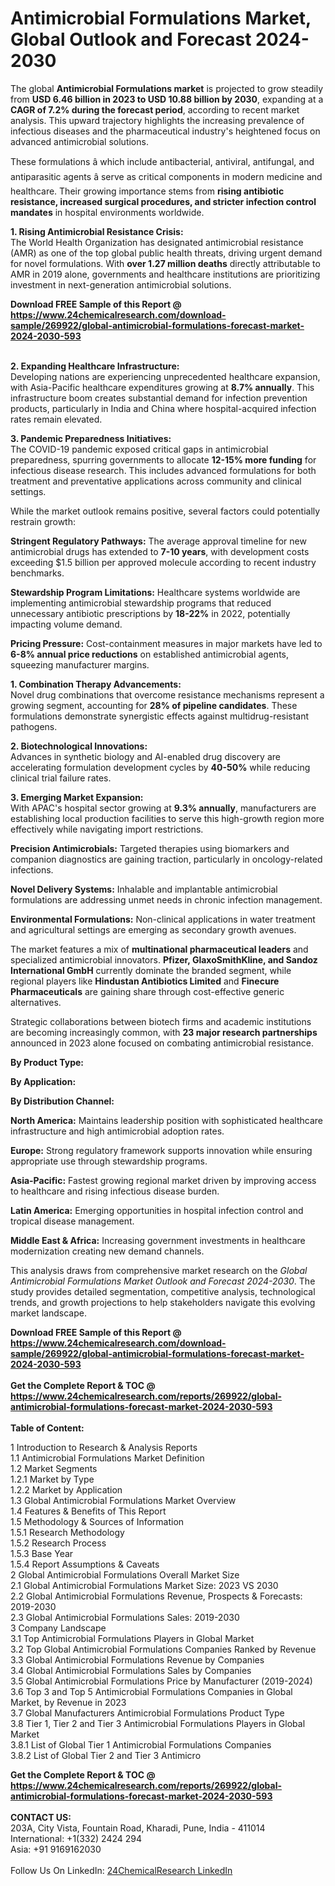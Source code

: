 <h1>Antimicrobial Formulations Market, Global Outlook and Forecast 2024-2030</h1><p>The global <strong>Antimicrobial Formulations market</strong> is projected to grow steadily from <strong>USD 6.46 billion in 2023 to USD 10.88 billion by 2030</strong>, expanding at a <strong>CAGR of 7.2% during the forecast period</strong>, according to recent market analysis. This upward trajectory highlights the increasing prevalence of infectious diseases and the pharmaceutical industry's heightened focus on advanced antimicrobial solutions.</p><p>These formulations â which include antibacterial, antiviral, antifungal, and antiparasitic agents â serve as critical components in modern medicine and healthcare. Their growing importance stems from <strong>rising antibiotic resistance, increased surgical procedures, and stricter infection control mandates</strong> in hospital environments worldwide.</p><p><strong>1. Rising Antimicrobial Resistance Crisis:</strong><br>
The World Health Organization has designated antimicrobial resistance (AMR) as one of the top global public health threats, driving urgent demand for novel formulations. With <strong>over 1.27 million deaths</strong> directly attributable to AMR in 2019 alone, governments and healthcare institutions are prioritizing investment in next-generation antimicrobial solutions.</p><div><b>Download FREE Sample of this Report @ 
            <a href="https://www.24chemicalresearch.com/download-sample/269922/global-antimicrobial-formulations-forecast-market-2024-2030-593">
            https://www.24chemicalresearch.com/download-sample/269922/global-antimicrobial-formulations-forecast-market-2024-2030-593</a></b></div><br><p><strong>2. Expanding Healthcare Infrastructure:</strong><br>
Developing nations are experiencing unprecedented healthcare expansion, with Asia-Pacific healthcare expenditures growing at <strong>8.7% annually</strong>. This infrastructure boom creates substantial demand for infection prevention products, particularly in India and China where hospital-acquired infection rates remain elevated.</p><p><strong>3. Pandemic Preparedness Initiatives:</strong><br>
The COVID-19 pandemic exposed critical gaps in antimicrobial preparedness, spurring governments to allocate <strong>12-15% more funding</strong> for infectious disease research. This includes advanced formulations for both treatment and preventative applications across community and clinical settings.</p><p>While the market outlook remains positive, several factors could potentially restrain growth:</p><p><strong>Stringent Regulatory Pathways:</strong> The average approval timeline for new antimicrobial drugs has extended to <strong>7-10 years</strong>, with development costs exceeding $1.5 billion per approved molecule according to recent industry benchmarks.</p><p><strong>Stewardship Program Limitations:</strong> Healthcare systems worldwide are implementing antimicrobial stewardship programs that reduced unnecessary antibiotic prescriptions by <strong>18-22%</strong> in 2022, potentially impacting volume demand.</p><p><strong>Pricing Pressure:</strong> Cost-containment measures in major markets have led to <strong>6-8% annual price reductions</strong> on established antimicrobial agents, squeezing manufacturer margins.</p><p><strong>1. Combination Therapy Advancements:</strong><br>
Novel drug combinations that overcome resistance mechanisms represent a growing segment, accounting for <strong>28% of pipeline candidates</strong>. These formulations demonstrate synergistic effects against multidrug-resistant pathogens.</p><p><strong>2. Biotechnological Innovations:</strong><br>
Advances in synthetic biology and AI-enabled drug discovery are accelerating formulation development cycles by <strong>40-50%</strong> while reducing clinical trial failure rates.</p><p><strong>3. Emerging Market Expansion:</strong><br>
With APAC's hospital sector growing at <strong>9.3% annually</strong>, manufacturers are establishing local production facilities to serve this high-growth region more effectively while navigating import restrictions.</p><p><strong>Precision Antimicrobials:</strong> Targeted therapies using biomarkers and companion diagnostics are gaining traction, particularly in oncology-related infections.</p><p><strong>Novel Delivery Systems:</strong> Inhalable and implantable antimicrobial formulations are addressing unmet needs in chronic infection management.</p><p><strong>Environmental Formulations:</strong> Non-clinical applications in water treatment and agricultural settings are emerging as secondary growth avenues.</p><p>The market features a mix of <strong>multinational pharmaceutical leaders</strong> and specialized antimicrobial innovators. <strong>Pfizer, GlaxoSmithKline, and Sandoz International GmbH</strong> currently dominate the branded segment, while regional players like <strong>Hindustan Antibiotics Limited</strong> and <strong>Finecure Pharmaceuticals</strong> are gaining share through cost-effective generic alternatives.</p><p>Strategic collaborations between biotech firms and academic institutions are becoming increasingly common, with <strong>23 major research partnerships</strong> announced in 2023 alone focused on combating antimicrobial resistance.</p><p><strong>By Product Type:</strong></p><p><strong>By Application:</strong></p><p><strong>By Distribution Channel:</strong></p><p><strong>North America:</strong> Maintains leadership position with sophisticated healthcare infrastructure and high antimicrobial adoption rates.</p><p><strong>Europe:</strong> Strong regulatory framework supports innovation while ensuring appropriate use through stewardship programs.</p><p><strong>Asia-Pacific:</strong> Fastest growing regional market driven by improving access to healthcare and rising infectious disease burden.</p><p><strong>Latin America:</strong> Emerging opportunities in hospital infection control and tropical disease management.</p><p><strong>Middle East &amp; Africa:</strong> Increasing government investments in healthcare modernization creating new demand channels.</p><p>This analysis draws from comprehensive market research on the <em>Global Antimicrobial Formulations Market Outlook and Forecast 2024-2030</em>. The study provides detailed segmentation, competitive analysis, technological trends, and growth projections to help stakeholders navigate this evolving market landscape.</p><div><b>Download FREE Sample of this Report @ 
            <a href="https://www.24chemicalresearch.com/download-sample/269922/global-antimicrobial-formulations-forecast-market-2024-2030-593">
            https://www.24chemicalresearch.com/download-sample/269922/global-antimicrobial-formulations-forecast-market-2024-2030-593</a></b></div><br><div><b>Get the Complete Report & TOC @ 
            <a href="https://www.24chemicalresearch.com/reports/269922/global-antimicrobial-formulations-forecast-market-2024-2030-593">
            https://www.24chemicalresearch.com/reports/269922/global-antimicrobial-formulations-forecast-market-2024-2030-593</a></b></div><br>
            <b>Table of Content:</b><p>1 Introduction to Research & Analysis Reports<br />
    1.1 Antimicrobial Formulations Market Definition<br />
    1.2 Market Segments<br />
        1.2.1 Market by Type<br />
        1.2.2 Market by Application<br />
    1.3 Global Antimicrobial Formulations Market Overview<br />
    1.4 Features & Benefits of This Report<br />
    1.5 Methodology & Sources of Information<br />
        1.5.1 Research Methodology<br />
        1.5.2 Research Process<br />
        1.5.3 Base Year<br />
        1.5.4 Report Assumptions & Caveats<br />
2 Global Antimicrobial Formulations Overall Market Size<br />
    2.1 Global Antimicrobial Formulations Market Size: 2023 VS 2030<br />
    2.2 Global Antimicrobial Formulations Revenue, Prospects & Forecasts: 2019-2030<br />
    2.3 Global Antimicrobial Formulations Sales: 2019-2030<br />
3 Company Landscape<br />
    3.1 Top Antimicrobial Formulations Players in Global Market<br />
    3.2 Top Global Antimicrobial Formulations Companies Ranked by Revenue<br />
    3.3 Global Antimicrobial Formulations Revenue by Companies<br />
    3.4 Global Antimicrobial Formulations Sales by Companies<br />
    3.5 Global Antimicrobial Formulations Price by Manufacturer (2019-2024)<br />
    3.6 Top 3 and Top 5 Antimicrobial Formulations Companies in Global Market, by Revenue in 2023<br />
    3.7 Global Manufacturers Antimicrobial Formulations Product Type<br />
    3.8 Tier 1, Tier 2 and Tier 3 Antimicrobial Formulations Players in Global Market<br />
        3.8.1 List of Global Tier 1 Antimicrobial Formulations Companies<br />
        3.8.2 List of Global Tier 2 and Tier 3 Antimicro</p><div><b>Get the Complete Report & TOC @ 
            <a href="https://www.24chemicalresearch.com/reports/269922/global-antimicrobial-formulations-forecast-market-2024-2030-593">
            https://www.24chemicalresearch.com/reports/269922/global-antimicrobial-formulations-forecast-market-2024-2030-593</a></b></div><br><b>CONTACT US:</b><br>
            203A, City Vista, Fountain Road, Kharadi, Pune, India - 411014<br>
            International: +1(332) 2424 294<br>
            Asia: +91 9169162030 <br><br>
            Follow Us On LinkedIn: <a href="https://www.linkedin.com/company/24chemicalresearch/">24ChemicalResearch LinkedIn</a>